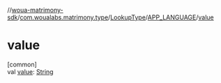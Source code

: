 //[woua-matrimony-sdk](../../../../index.md)/[com.woualabs.matrimony.type](../../index.md)/[LookupType](../index.md)/[APP_LANGUAGE](index.md)/[value](value.md)

# value

[common]\
val [value](value.md): [String](https://kotlinlang.org/api/latest/jvm/stdlib/kotlin/-string/index.html)
